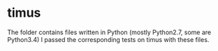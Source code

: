timus
=====

The folder contains files written in Python (mostly Python2.7, some are Python3.4)
I passed the corresponding tests on timus with these files.
